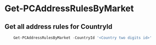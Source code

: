 # Get-PCAddressRulesByMarket #

## Get all address rules for CountryId ##

```powershell
    Get-PCAddressRulesByMarket -CountryId '<Country two digits id>'
```

